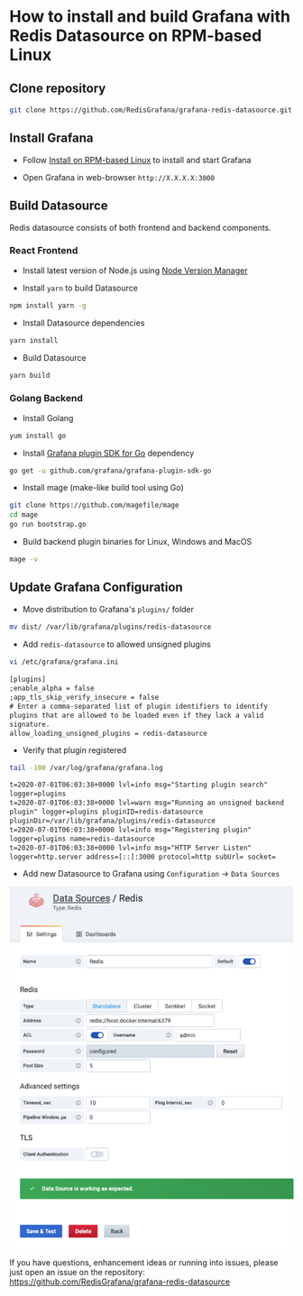 # How to install and build Grafana with Redis Datasource on RPM-based Linux

## Clone repository

```bash
git clone https://github.com/RedisGrafana/grafana-redis-datasource.git
```

## Install Grafana

- Follow [Install on RPM-based Linux](https://grafana.com/docs/grafana/latest/installation/rpm/) to install and start Grafana

- Open Grafana in web-browser `http://X.X.X.X:3000`

## Build Datasource

Redis datasource consists of both frontend and backend components.

### React Frontend

- Install latest version of Node.js using [Node Version Manager](https://github.com/nvm-sh/nvm)

- Install `yarn` to build Datasource

```bash
npm install yarn -g
```

- Install Datasource dependencies

```bash
yarn install
```

- Build Datasource

```bash
yarn build
```

### Golang Backend

- Install Golang

```bash
yum install go
```

- Install [Grafana plugin SDK for Go](https://grafana.com/docs/grafana/latest/developers/plugins/backend/grafana-plugin-sdk-for-go/) dependency

```bash
go get -u github.com/grafana/grafana-plugin-sdk-go
```

- Install mage (make-like build tool using Go)

```bash
git clone https://github.com/magefile/mage
cd mage
go run bootstrap.go
```

- Build backend plugin binaries for Linux, Windows and MacOS

```bash
mage -v
```

## Update Grafana Configuration

- Move distribution to Grafana's `plugins/` folder

```bash
mv dist/ /var/lib/grafana/plugins/redis-datasource
```

- Add `redis-datasource` to allowed unsigned plugins

```bash
vi /etc/grafana/grafana.ini
```

```
[plugins]
;enable_alpha = false
;app_tls_skip_verify_insecure = false
# Enter a comma-separated list of plugin identifiers to identify plugins that are allowed to be loaded even if they lack a valid signature.
allow_loading_unsigned_plugins = redis-datasource
```

- Verify that plugin registered

```bash
tail -100 /var/log/grafana/grafana.log
```

```
t=2020-07-01T06:03:38+0000 lvl=info msg="Starting plugin search" logger=plugins
t=2020-07-01T06:03:38+0000 lvl=warn msg="Running an unsigned backend plugin" logger=plugins pluginID=redis-datasource pluginDir=/var/lib/grafana/plugins/redis-datasource
t=2020-07-01T06:03:38+0000 lvl=info msg="Registering plugin" logger=plugins name=redis-datasource
t=2020-07-01T06:03:38+0000 lvl=info msg="HTTP Server Listen" logger=http.server address=[::]:3000 protocol=http subUrl= socket=
```

- Add new Datasource to Grafana using `Configuration` -> `Data Sources`

![Datasource](https://raw.githubusercontent.com/RedisGrafana/grafana-redis-datasource/master/src/img/datasource.png)

If you have questions, enhancement ideas or running into issues, please just open an issue on the repository: https://github.com/RedisGrafana/grafana-redis-datasource
